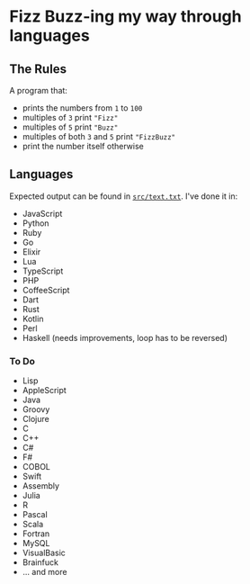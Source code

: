 # Fizz Buzz-ing my way through languages

## The Rules

A program that:

- prints the numbers from `1` to `100`
- multiples of `3` print `"Fizz"`
- multiples of `5` print `"Buzz"`
- multiples of both `3` and `5` print `"FizzBuzz"`
- print the number itself otherwise

## Languages

Expected output can be found in [`src/text.txt`](src/text.txt). I've done it in:

- JavaScript
- Python
- Ruby
- Go
- Elixir
- Lua
- TypeScript
- PHP
- CoffeeScript
- Dart
- Rust
- Kotlin
- Perl
- Haskell (needs improvements, loop has to be reversed)

### To Do

- Lisp
- AppleScript
- Java
- Groovy
- Clojure
- C
- C++
- C#
- F#
- COBOL
- Swift
- Assembly
- Julia
- R
- Pascal
- Scala
- Fortran
- MySQL
- VisualBasic
- Brainfuck
- ... and more
